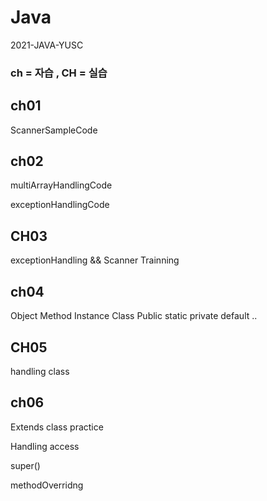 # Java
2021-JAVA-YUSC

### ch = 자습 ,  CH = 실습


## ch01
ScannerSampleCode

## ch02

multiArrayHandlingCode 

exceptionHandlingCode

## CH03

exceptionHandling && Scanner Trainning

## ch04
Object Method Instance Class
Public static private default ..

## CH05
handling class 

## ch06
Extends class practice

Handling access

super()

methodOverridng

